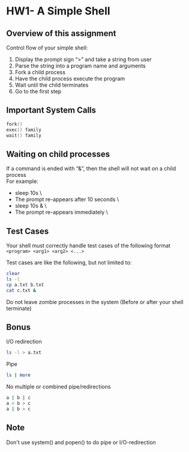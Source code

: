 # HW1- A Simple Shell

## Overview of this assignment

Control flow of your simple shell:
1. Display the prompt sign “>” and take a string from user
2. Parse the string into a program name and arguments
3. Fork a child process
4. Have the child process execute the program
5. Wait until the child terminates
6. Go to the first step

## Important System Calls
```c
fork()
exec() family
wait() family
```
## Waiting on child processes
If a command is ended with “&”, then the shell will not wait on a child process \
For example:
- sleep 10s \
- The prompt re-appears after 10 seconds \
- sleep 10s & \
- The prompt re-appears immediately \

## Test Cases
Your shell must correctly handle test cases of the following format
```<program> <arg1> <arg2> <...> ```

Test cases are like the following, but not limited to:
```bash
clear
ls -l
cp a.txt b.txt
cat c.txt &
```

Do not leave zombie processes in the system (Before or after your shell terminate) 

## Bonus
I/O redirection 
```bash
ls -l > a.txt
```

Pipe
```bash
ls | more
```

No multiple or combined pipe/redirections
```bash
a | b | c
a < b > c
a | b > c
```

## Note
Don't use system() and popen() to do pipe or I/O-redirection
